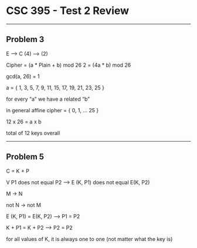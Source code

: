 # CSC 395 - Test 2 Review

---

## Problem 3

E —> C
(4) —> (2)

Cipher = (a * Plain + b) mod 26
2 = (4a * b) mod 26

gcd(a, 26) = 1

a = { 1, 3, 5, 7, 9, 11, 15, 17, 19, 21, 23, 25 }

for every “a” we have a related “b”

in general affine cipher = { 0, 1, … 25 }

12 x 26 = a x b

total of 12 keys overall

---

## Problem 5

C = K + P

V P1 does not equal P2 —> E (K, P1) does not equal E(K, P2)

M -> N

not N -> not M

E (K, P1)  = E(K, P2) —> P1 = P2

K + P1 = K + P2 —> P2 = P2

for all values of K, it is always one to one (not matter what the key is)
